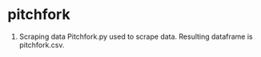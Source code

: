 # pitchfork


1. Scraping data
Pitchfork.py used to scrape data.  Resulting dataframe is pitchfork.csv.

